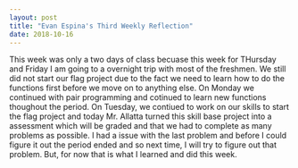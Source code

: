 ```yaml
---
layout: post
title: "Evan Espina's Third Weekly Reflection"
date: 2018-10-16
---
```


  This week was only a two days of class becuase this week for THursday and Friday I am going to a overnight trip with most of the freshmen. We still did not start our flag project due to the fact we need to learn how to do the functions first before we move on to anything else. On Monday we continued with pair programming and cotinued to learn new functions thoughout the period. On Tuesday, we contiued to work on our skills to start the flag project and today Mr. Allatta turned this skill base project into a assessment which will be graded and that we had to complete as many problems as possible. I had a issue with the last problem and before I could figure it out the period ended and so next time, I will try to figure out that problem. But, for now that is what I learned and did this week.
